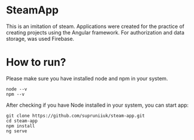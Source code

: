 # SteamApp
This is an imitation of steam. Applications were created for the practice of creating projects using the Angular framework. For authorization and data storage, was used Firebase. 

# How to run?
 Please make sure you have installed node and npm in your system.
 ```
 node --v
 npm --v
 ```
 
 After checking if you have Node installed in your system, you can start app:
 ```
 git clone https://github.com/supruniiuk/steam-app.git
 cd steam-app
 npm install
 ng serve
 ```   